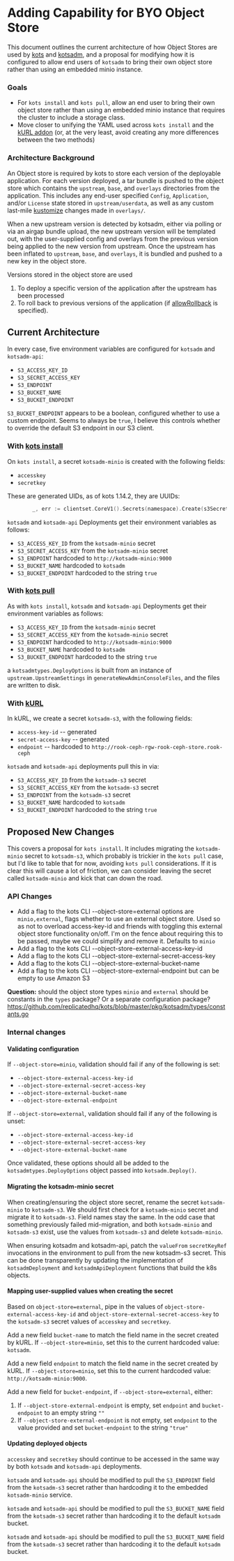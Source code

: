 Adding Capability for BYO Object Store
================

This document outlines the current architecture of how Object Stores are used by [kots](https://github.com/replicatedhq/kots) and [kotsadm](https://github.com/replicatedhq/kotsadm), and a proposal for modifying how it is configured to allow end users of `kotsadm` to bring their own object store rather than using an embedded minio instance.

### Goals

- For `kots install` and `kots pull`, allow an end user to bring their own object store rather than using an embedded minio instance that requires the cluster to include a storage class.
- Move closer to unifying the YAML used across `kots install` and the [kURL addon](https://kurl.sh/docs/add-ons/kotsadm) (or, at the very least, avoid creating any more differences between the two methods)

### Architecture Background

An Object store is required by kots to store each version of the deployable application. For each version deployed, a tar bundle is pushed to the object store which contains the `upstream`, `base`, and `overlays` directories from the application. This includes any end-user specified `Config`, `Application`, and/or `License` state stored in `upstream/userdata`, as well as any custom last-mile [kustomize](https://kustomize.io) changes made in `overlays/`.


When a new upstream version is detected by kotsadm, either via polling or via an airgap bundle upload, the new upstream version will be templated out, with the user-supplied config and overlays from the previous version being applied to the new version from upstream. Once the upstream has been inflated to `upstream`, `base`, and `overlays`, it is bundled and pushed to a new key in the object store.

Versions stored in the object store are used

1. To deploy a specific version of the application after the upstream has been processed
1. To roll back to previous versions of the application (if [allowRollback](https://kots.io/reference/v1beta1/application/#allowrollback) is specified).



Current Architecture 
---------------

In every case, five environment variables are configured for `kotsadm` and `kotsadm-api`:

- `S3_ACCESS_KEY_ID`
- `S3_SECRET_ACCESS_KEY`
- `S3_ENDPOINT`
- `S3_BUCKET_NAME`
- `S3_BUCKET_ENDPOINT` 

`S3_BUCKET_ENDPOINT` appears to be a boolean, configured whether to use a custom endpoint. Seems to always be `true`, I believe this controls whether to override the default S3 endpoint in our S3 client.



### With [kots install](https://kots.io/kots-cli/install/)

On `kots install`, a secret `kotsadm-minio` is created with the following fields:

- `accesskey`
- `secretkey`

These are generated UIDs, as of kots 1.14.2, they are UUIDs:

```go
		_, err := clientset.CoreV1().Secrets(namespace).Create(s3Secret(namespace, uuid.New().String(), uuid.New().String()))
```

`kotsadm` and `kotsadm-api` Deployments get their environment variables as follows:


- `S3_ACCESS_KEY_ID` from the `kotsadm-minio` secret
- `S3_SECRET_ACCESS_KEY` from the `kotsadm-minio` secret
- `S3_ENDPOINT` hardcoded to `http://kotsadm-minio:9000`
- `S3_BUCKET_NAME` hardcoded to `kotsadm`
- `S3_BUCKET_ENDPOINT` hardcoded to the string `true`


### With [kots pull](https://kots.io/kots-cli/pull/)

As with `kots install`, `kotsadm` and `kotsadm-api` Deployments get their environment variables as follows:

- `S3_ACCESS_KEY_ID` from the `kotsadm-minio` secret
- `S3_SECRET_ACCESS_KEY` from the `kotsadm-minio` secret
- `S3_ENDPOINT` hardcoded to `http://kotsadm-minio:9000`
- `S3_BUCKET_NAME` hardcoded to `kotsadm`
- `S3_BUCKET_ENDPOINT` hardcoded to the string `true`


a `kotsadmtypes.DeployOptions` is built from an instance of `upstream.UpstreamSettings` in `generateNewAdminConsoleFiles`, and the files are written to disk.

### With [kURL](https://kurl.sh/docs/add-ons/kotsadm)

In kURL, we create a secret `kotsadm-s3`, with the following fields:

- `access-key-id` -- generated
- `secret-access-key` -- generated
- `endpoint` -- hardcoded to `http://rook-ceph-rgw-rook-ceph-store.rook-ceph`

`kotsadm` and `kotsadm-api` deployments pull this in via:

- `S3_ACCESS_KEY_ID` from the `kotsadm-s3` secret
- `S3_SECRET_ACCESS_KEY` from the `kotsadm-s3` secret
- `S3_ENDPOINT` from the `kotsadm-s3` secret
- `S3_BUCKET_NAME` hardcoded to `kotsadm`
- `S3_BUCKET_ENDPOINT` hardcoded to the string `true`

Proposed New Changes
---------------------

This covers a proposal for `kots install`. It includes migrating the `kotsadm-minio` secret to `kotsadm-s3`, which probably is trickier in the `kots pull` case, but I'd like to table that for now, avoiding `kots pull` considerations. If it is clear this will cause a lot of friction, we can consider leaving the secret called `kotsadm-minio` and kick that can down the road.

### API Changes


- Add a flag to the kots CLI --object-store=external options are `minio,external`, flags whether to use an external object store. Used so as not to overload access-key-id and friends with toggling this external object store functionality on/off. I'm on the fence about requiring this to be passed, maybe we could simplify and remove it. Defaults to `minio`
- Add a flag to the kots CLI --object-store-external-access-key-id
- Add a flag to the kots CLI --object-store-external-secret-access-key
- Add a flag to the kots CLI --object-store-external-bucket-name
- Add a flag to the kots CLI --object-store-external-endpoint  but can be empty to use Amazon S3

**Question:** should the object store types `minio` and `external` should be constants in the `types` package? Or a separate configuration package? https://github.com/replicatedhq/kots/blob/master/pkg/kotsadm/types/constants.go

### Internal changes

#### Validating configuration


If `--object-store=minio`, validation should fail if any of the following is set:

- `--object-store-external-access-key-id`
- `--object-store-external-secret-access-key`
- `--object-store-external-bucket-name`
- `--object-store-external-endpoint`


If `--object-store=external`, validation should fail if any of the following is unset:

- `--object-store-external-access-key-id`
- `--object-store-external-secret-access-key`
- `--object-store-external-bucket-name`


Once validated, these options should all be added to the `kotsadmtypes.DeployOptions` object passed into `kotsadm.Deploy()`.

#### Migrating the kotsadm-minio secret

When creating/ensuring the object store secret, rename the secret `kotsadm-minio` to `kotsadm-s3`. We should first check for a `kotsadm-minio` secret and migrate it to `kotsadm-s3`. Field names stay the same. In the odd case that something previously failed mid-migration, and both `kotsadm-minio` and `kotsadm-s3` exist, use the values from `kotsadm-s3` and delete `kotsadm-minio`. 

When ensuring kotsadm and kotsadm-api, patch the `valueFrom` `secretKeyRef` invocations in the environment to pull from the new kotsadm-s3 secret. This can be done transparently by updating the implementation of `kotsadmDeployment` and `kotsadmApiDeployment` functions that build the k8s objects.

#### Mapping user-supplied values when creating the secret

Based on `object-store=external`, pipe in the values of `object-store-external-access-key-id` and `object-store-external-secret-access-key` to the `kotsadm-s3` secret values of `accesskey` and `secretkey`.

Add a new field `bucket-name` to match the field name in the secret created by kURL. If `--object-store=minio`, set this to the current hardcoded value: `kotsadm`. 

Add a new field `endpoint` to match the field name in the secret created by kURL. If `--object-store=minio`, set this to the current hardcoded value: `http://kotsadm-minio:9000`. 


Add a new field for `bucket-endpoint`, if `--object-store=external`, either:

1. If `--object-store-external-endpoint` is empty, set `endpoint` and `bucket-endpoint` to an empty string `""`
1. If `--object-store-external-endpoint` is not empty, set `endpoint` to the value provided and set `bucket-endpoint` to the string `"true"`



#### Updating deployed objects

`accesskey` and `secretkey` should continue to be accessed in the same way by both `kotsadm` and `kotsadm-api` deployments.

`kotsadm` and `kotsadm-api` should be modified to pull the `S3_ENDPOINT` field from the `kotsadm-s3` secret rather than hardcoding it to the embedded `kotsadm-minio` service. 

`kotsadm` and `kotsadm-api` should be modified to pull the `S3_BUCKET_NAME` field from the `kotsadm-s3` secret rather than hardcoding it to the default `kotsadm` bucket.

`kotsadm` and `kotsadm-api` should be modified to pull the `S3_BUCKET_NAME` field from the `kotsadm-s3` secret rather than hardcoding it to the default `kotsadm` bucket.

